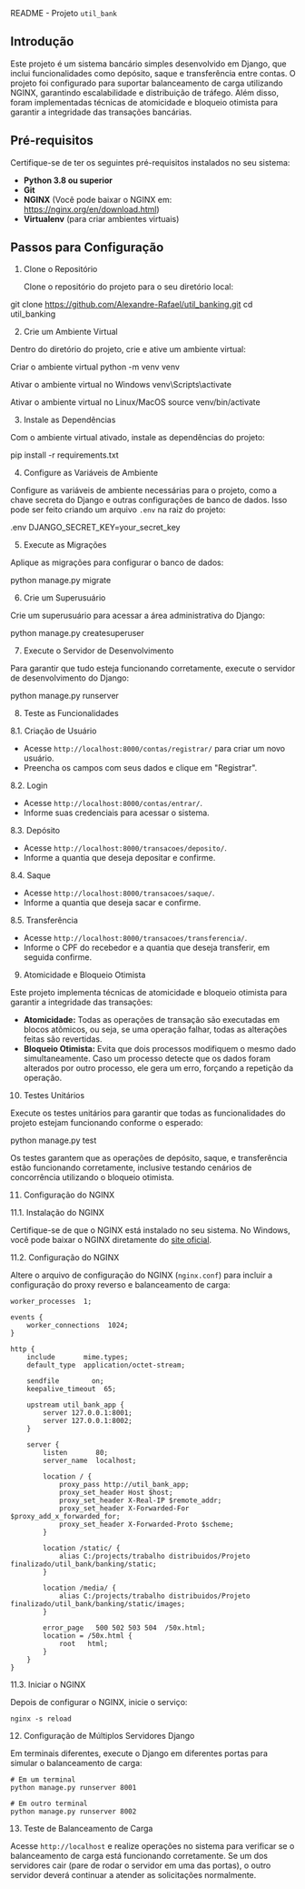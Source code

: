 README - Projeto `util_bank`

Introdução
----------

Este projeto é um sistema bancário simples desenvolvido em Django, que inclui funcionalidades como depósito, saque e transferência entre contas. O projeto foi configurado para suportar balanceamento de carga utilizando NGINX, garantindo escalabilidade e distribuição de tráfego. Além disso, foram implementadas técnicas de atomicidade e bloqueio otimista para garantir a integridade das transações bancárias.

Pré-requisitos
--------------

Certifique-se de ter os seguintes pré-requisitos instalados no seu sistema:

- **Python 3.8 ou superior**
- **Git**
- **NGINX** (Você pode baixar o NGINX em: https://nginx.org/en/download.html)
- **Virtualenv** (para criar ambientes virtuais)

Passos para Configuração
------------------------

1. Clone o Repositório

   Clone o repositório do projeto para o seu diretório local:

git clone https://github.com/Alexandre-Rafael/util_banking.git
cd util_banking


2. Crie um Ambiente Virtual

Dentro do diretório do projeto, crie e ative um ambiente virtual:

Criar o ambiente virtual
python -m venv venv

Ativar o ambiente virtual no Windows
venv\Scripts\activate

Ativar o ambiente virtual no Linux/MacOS
source venv/bin/activate



3. Instale as Dependências

Com o ambiente virtual ativado, instale as dependências do projeto:

pip install -r requirements.txt


4. Configure as Variáveis de Ambiente

Configure as variáveis de ambiente necessárias para o projeto, como a chave secreta do Django e outras configurações de banco de dados. Isso pode ser feito criando um arquivo `.env` na raiz do projeto:

.env
DJANGO_SECRET_KEY=your_secret_key

5. Execute as Migrações

Aplique as migrações para configurar o banco de dados:

python manage.py migrate


6. Crie um Superusuário

Crie um superusuário para acessar a área administrativa do Django:

python manage.py createsuperuser


7. Execute o Servidor de Desenvolvimento

Para garantir que tudo esteja funcionando corretamente, execute o servidor de desenvolvimento do Django:

python manage.py runserver


8. Teste as Funcionalidades

8.1. Criação de Usuário

- Acesse `http://localhost:8000/contas/registrar/` para criar um novo usuário.
- Preencha os campos com seus dados e clique em "Registrar".

8.2. Login

- Acesse `http://localhost:8000/contas/entrar/`.
- Informe suas credenciais para acessar o sistema.

8.3. Depósito

- Acesse `http://localhost:8000/transacoes/deposito/`.
- Informe a quantia que deseja depositar e confirme.

8.4. Saque

- Acesse `http://localhost:8000/transacoes/saque/`.
- Informe a quantia que deseja sacar e confirme.

8.5. Transferência

- Acesse `http://localhost:8000/transacoes/transferencia/`.
- Informe o CPF do recebedor e a quantia que deseja transferir, em seguida confirme.

9. Atomicidade e Bloqueio Otimista

Este projeto implementa técnicas de atomicidade e bloqueio otimista para garantir a integridade das transações:

- **Atomicidade:** Todas as operações de transação são executadas em blocos atômicos, ou seja, se uma operação falhar, todas as alterações feitas são revertidas.
- **Bloqueio Otimista:** Evita que dois processos modifiquem o mesmo dado simultaneamente. Caso um processo detecte que os dados foram alterados por outro processo, ele gera um erro, forçando a repetição da operação.

10. Testes Unitários

Execute os testes unitários para garantir que todas as funcionalidades do projeto estejam funcionando conforme o esperado:

python manage.py test


Os testes garantem que as operações de depósito, saque, e transferência estão funcionando corretamente, inclusive testando cenários de concorrência utilizando o bloqueio otimista.

11. Configuração do NGINX

 11.1. Instalação do NGINX

 Certifique-se de que o NGINX está instalado no seu sistema. No Windows, você pode baixar o NGINX diretamente do [site oficial](https://nginx.org/en/download.html).

 11.2. Configuração do NGINX

 Altere o arquivo de configuração do NGINX (`nginx.conf`) para incluir a configuração do proxy reverso e balanceamento de carga:

 ```
 worker_processes  1;

 events {
     worker_connections  1024;
 }

 http {
     include       mime.types;
     default_type  application/octet-stream;

     sendfile        on;
     keepalive_timeout  65;

     upstream util_bank_app {
         server 127.0.0.1:8001;
         server 127.0.0.1:8002;
     }

     server {
         listen       80;
         server_name  localhost;

         location / {
             proxy_pass http://util_bank_app;
             proxy_set_header Host $host;
             proxy_set_header X-Real-IP $remote_addr;
             proxy_set_header X-Forwarded-For $proxy_add_x_forwarded_for;
             proxy_set_header X-Forwarded-Proto $scheme;
         }

         location /static/ {
             alias C:/projects/trabalho distribuidos/Projeto finalizado/util_bank/banking/static;
         }

         location /media/ {
             alias C:/projects/trabalho distribuidos/Projeto finalizado/util_bank/banking/static/images;
         }

         error_page   500 502 503 504  /50x.html;
         location = /50x.html {
             root   html;
         }
     }
 }
 ```

 11.3. Iniciar o NGINX

 Depois de configurar o NGINX, inicie o serviço:

 ```
 nginx -s reload
 ```

12. Configuração de Múltiplos Servidores Django

 Em terminais diferentes, execute o Django em diferentes portas para simular o balanceamento de carga:

 ```
 # Em um terminal
 python manage.py runserver 8001

 # Em outro terminal
 python manage.py runserver 8002
 ```

13. Teste de Balanceamento de Carga

 Acesse `http://localhost` e realize operações no sistema para verificar se o balanceamento de carga está funcionando corretamente. Se um dos servidores cair (pare de rodar o servidor em uma das portas), o outro servidor deverá continuar a atender as solicitações normalmente.



